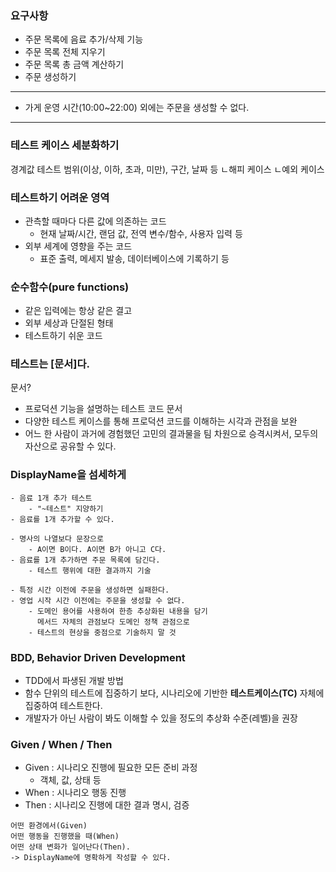 ### 요구사항

- 주문 목록에 음료 추가/삭제 기능
- 주문 목록 전체 지우기
- 주문 목록 총 금액 계산하기
- 주문 생성하기

---

- 가게 운영 시간(10:00~22:00) 외에는 주문을 생성할 수 없다.

---

### 테스트 케이스 세분화하기

경계값 테스트
범위(이상, 이하, 초과, 미만), 구간, 날짜 등
ㄴ해피 케이스
ㄴ예외 케이스

### 테스트하기 어려운 영역

- 관측할 때마다 다른 값에 의존하는 코드
    - 현재 날짜/시간, 랜덤 값, 전역 변수/함수, 사용자 입력 등
- 외부 세계에 영향을 주는 코드
    - 표준 출력, 메세지 발송, 데이터베이스에 기록하기 등

### 순수함수(pure functions)

- 같은 입력에는 항상 같은 결고
- 외부 세상과 단절된 형태
- 테스트하기 쉬운 코드

### 테스트는 [문서]다.

문서?

- 프로덕션 기능을 설명하는 테스트 코드 문서
- 다양한 테스트 케이스를 통해 프로덕션 코드를 이해하는 시각과 관점을 보완
- 어느 한 사람이 과거에 경험했던 고민의 결과물을 팀 차원으로 승격시켜서, 모두의 자산으로 공유할 수 있다.

### DisplayName을 섬세하게

```
- 음료 1개 추가 테스트
    - "~테스트" 지양하기
- 음료를 1개 추가할 수 있다.
```

```
- 명사의 나열보다 문장으로
    - A이면 B이다. A이면 B가 아니고 C다.
- 음료를 1개 추가하면 주문 목록에 담긴다.
    - 테스트 행위에 대한 결과까지 기술
```

```
- 특정 시간 이전에 주문을 생성하면 실패한다.
- 영업 시작 시간 이전에는 주문을 생성할 수 없다.
    - 도메인 용어를 사용하여 한층 추상화된 내용을 담기
      메서드 자체의 관점보다 도메인 정책 관점으로
    - 테스트의 현상을 중점으로 기술하지 말 것
```

### BDD, Behavior Driven Development

- TDD에서 파생된 개발 방법
- 함수 단위의 테스트에 집중하기 보다,
  시나리오에 기반한 **테스트케이스(TC)** 자체에 집중하여 테스트한다.
- 개발자가 아닌 사람이 봐도 이해할 수 있을 정도의
  추상화 수준(레벨)을 권장

### Given / When / Then

- Given : 시나리오 진행에 필요한 모든 준비 과정
    - 객체, 값, 상태 등
- When : 시나리오 행동 진행
- Then : 시나리오 진행에 대한 결과 명시, 검증

```
어떤 환경에서(Given)
어떤 행동을 진행했을 때(When)
어떤 상태 변화가 일어난다(Then).
-> DisplayName에 명확하게 작성할 수 있다.
```